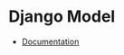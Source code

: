 # Django Model
* [Documentation](https://developer.mozilla.org/en-US/docs/Learn/Server-side/Django/Models)

